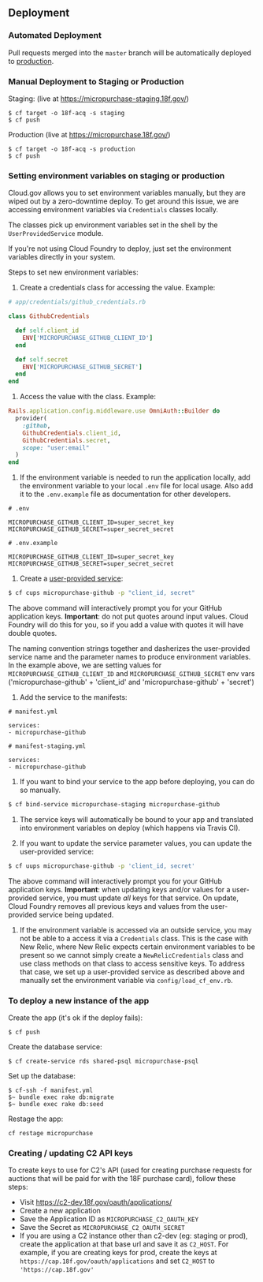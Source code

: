 ## Deployment

### Automated Deployment

Pull requests merged into the `master` branch will be automatically deployed to
[production](https://micropurchase.18f.gov).

### Manual Deployment to Staging or Production

Staging: (live at https://micropurchase-staging.18f.gov/)

```
$ cf target -o 18f-acq -s staging
$ cf push
```

Production (live at https://micropurchase.18f.gov/)

```
$ cf target -o 18f-acq -s production
$ cf push
```

### Setting environment variables on staging or production

Cloud.gov allows you to set environment variables manually, but they are wiped
out by a zero-downtime deploy. To get around this issue, we are accessing
environment variables via `Credentials` classes locally.

The classes pick up environment variables set in the shell by the
`UserProvidedService` module.

If you're not using Cloud Foundry to deploy, just set the environment variables
directly in your system.

Steps to set new environment variables:

1. Create a credentials class for accessing the value. Example:

  ```ruby
  # app/credentials/github_credentials.rb

  class GithubCredentials

    def self.client_id
      ENV['MICROPURCHASE_GITHUB_CLIENT_ID']
    end

    def self.secret
      ENV['MICROPURCHASE_GITHUB_SECRET']
    end
  end
  ```

1. Access the value with the class. Example:

  ```ruby
  Rails.application.config.middleware.use OmniAuth::Builder do
    provider(
      :github,
      GithubCredentials.client_id,
      GithubCredentials.secret,
      scope: "user:email"
    )
  end
  ```

1. If the environment variable is needed to run the application locally, add the
  environment variable to your local `.env` file for local usage. Also add it
  to the `.env.example` file as documentation for other developers.

  ```
  # .env

  MICROPURCHASE_GITHUB_CLIENT_ID=super_secret_key
  MICROPURCHASE_GITHUB_SECRET=super_secret_secret
  ```

  ```
  # .env.example

  MICROPURCHASE_GITHUB_CLIENT_ID=super_secret_key
  MICROPURCHASE_GITHUB_SECRET=super_secret_secret
  ```

1. Create a [user-provided service](https://docs.cloudfoundry.org/devguide/services/user-provided.html):

  ```bash
  $ cf cups micropurchase-github -p "client_id, secret"
  ```

  The above command will interactively prompt you for your GitHub application
  keys. **Important**: do not put quotes around input values. Cloud Foundry will
  do this for you, so if you add a value with quotes it will have double quotes.

  The naming convention strings together and dasherizes the user-provided
  service name and the parameter names to produce environment variables. In the
  example above, we are setting values for `MICROPURCHASE_GITHUB_CLIENT_ID` and
  `MICROPURCHASE_GITHUB_SECRET` env vars ('micropurchase-github' + 'client_id'
  and 'micropurchase-github' + 'secret')

1. Add the service to the manifests:

```
# manifest.yml

services:
- micropurchase-github
```

```
# manifest-staging.yml

services:
- micropurchase-github
```

1. If you want to bind your service to the app before deploying, you can do so
manually.

```bash
$ cf bind-service micropurchase-staging micropurchase-github
```

1. The service keys will automatically be bound to your app and translated into
   environment variables on deploy (which happens via Travis CI).

1. If you want to update the service parameter values, you can update the
   user-provided service:

  ```bash
  $ cf uups micropurchase-github -p 'client_id, secret'
  ```

  The above command will interactively prompt you for your GitHub application
  keys. **Important**: when updating keys and/or values for a user-provided service,
  you must update *all* keys for that service. On update, Cloud Foundry removes
  all previous keys and values from the user-provided service being updated.

1. If the environment variable is accessed via an outside service, you may not
   be able to a access it via a `Credentials` class. This is the case with New
   Relic, where New Relic expects certain environment variables to be present so
   we cannot simply create a `NewRelicCredentials` class and use class methods on
   that class to access sensitive keys. To address that case, we set up a
   user-provided service as described above and manually set the environment
   variable via `config/load_cf_env.rb`.

### To deploy a new instance of the app

Create the app (it's ok if the deploy fails):

```
$ cf push
```

Create the database service:

```
$ cf create-service rds shared-psql micropurchase-psql
```

Set up the database:

```
$ cf-ssh -f manifest.yml
$~ bundle exec rake db:migrate
$~ bundle exec rake db:seed
```

Restage the app:

```
cf restage micropurchase
```

### Creating / updating C2 API keys

To create keys to use for C2's API (used for creating purchase requests for
auctions that will be paid for with the 18F purchase card), follow these steps:

* Visit https://c2-dev.18f.gov/oauth/applications/
* Create a new application
* Save the Application ID as `MICROPURCHASE_C2_OAUTH_KEY`
* Save the Secret as `MICROPURCHASE_C2_OAUTH_SECRET`
* If you are using a C2 instance other than c2-dev (eg: staging or prod),
  create the application at that base url and save it as `C2_HOST`. For example,
  if you are creating keys for prod, create the keys at
  `https://cap.18f.gov/oauth/applications` and set `C2_HOST` to
  `'https://cap.18f.gov'`

